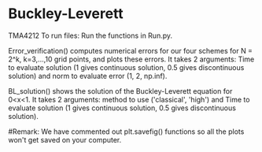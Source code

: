 # Buckley-Leverett
TMA4212
To run files:
Run the functions in Run.py.

Error_verification() computes numerical errors for our four schemes for N = 2^k, k=3,...,10 grid points, and plots these errors. It takes 2 arguments: Time to evaluate solution (1 gives continuous solution, 0.5 gives discontinuous solution) and norm to evaluate error (1, 2, np.inf).

BL_solution() shows the solution of the Buckley-Leverett equation for 0<x<1. It takes 2 arguments:
method to use ('classical', 'high') and Time to evaluate solution (1 gives continuous solution, 0.5 gives discontinuous solution).

#Remark: We have commented out plt.savefig() functions so all the plots won't get saved on your computer.